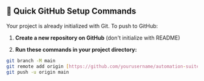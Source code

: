 
## 🚀 Quick GitHub Setup Commands

Your project is already initialized with Git. To push to GitHub:

1. **Create a new repository on GitHub** (don't initialize with README)

2. **Run these commands in your project directory:**
```bash
git branch -M main
git remote add origin [https://github.com/yourusername/automation-suite.git](https://github.com/yourusername/automation-suite.git)
git push -u origin main
